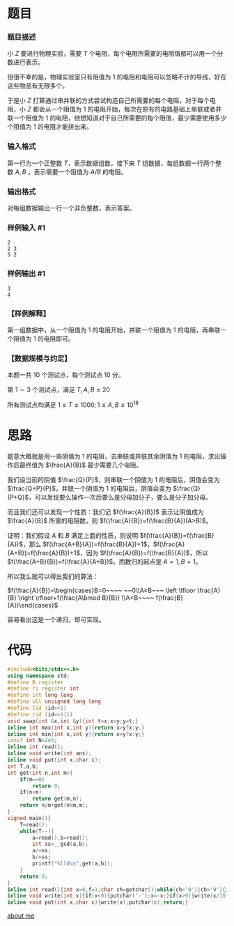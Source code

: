 # 题目

### 题目描述

小 $Z$ 要进行物理实验，需要 $T$ 个电阻，每个电阻所需要的电阻值都可以用一个分数进行表示。

但很不幸的是，物理实验室只有阻值为 $1$ 的电阻和电阻可以忽略不计的导线，好在这些物品有无限多个。

于是小 $Z$ 打算通过串并联的方式尝试构造自己所需要的每个电阻，对于每个电阻，小 $Z$ 都会从一个阻值为 $1$ 的电阻开始，每次在原有的电路基础上串联或者并联一个阻值为 $1$ 的电阻，他想知道对于自己所需要的每个阻值，最少需要使用多少个阻值为 $1$ 的电阻才能拼出来。

### 输入格式

第一行为一个正整数 $T$，表示数据组数，接下来 $T$ 组数据，每组数据一行两个整数 $A,B$ ，表示需要一个阻值为 $A/B$ 的电阻。

### 输出格式

对每组数据输出一行一个非负整数，表示答案。

### 样例输入 #1

```
2
2 3
5 2
```

### 样例输出 #1

```
3
4
```

### 【样例解释】
第一组数据中，从一个阻值为 $1$ 的电阻开始，并联一个阻值为 $1$ 的电阻，再串联一个阻值为 $1$ 的电阻即可。
### 【数据规模与约定】

本题一共 $10$ 个测试点，每个测试点 $10$ 分。

第 $1\sim 3$ 个测试点，满足 $T,A,B≤20$

所有测试点均满足 $1≤T ≤1000 ; 1 ≤ A,B ≤ 10^{18}$

# 思路

题意大概就是用一些阴值为 $1$ 的电阻，去串联或并联其余阴值为 $1$ 的电阻，求出操作后最终值为 $\frac{A}{B}$ 最少需要几个电阻。

我们设当前的阴值 $\frac{Q}{P}$，则串联一个阴值为 $1$ 的电阻后，阴值会变为 $\frac{Q+P}{P}$，并联一个阴值为 $1$ 的电阻后，阴值会变为 $\frac{Q}{P+Q}$，可以发现要么操作一次后要么是分母加分子，要么是分子加分母。

而且我们还可以发现一个性质：我们记 $f(\frac{A}{B})$ 表示让阴值成为 $\frac{A}{B}$ 所需的电阻数，则 $f(\frac{A}{B})=f(\frac{B}{A})(A>B)$。

证明：我们假设 $A$ 和 $B$ 满足上面的性质，则说明 $f(\frac{A}{B})=f(\frac{B}{A})$，那么 $f(\frac{A+B}{A})=f(\frac{B}{A})+1$，$f(\frac{A}{A+B})=f(\frac{A}{B})+1$，因为 $f(\frac{A}{B})=f(\frac{B}{A})$，所以 $f(\frac{A+B}{B})=f(\frac{A}{A+B})$。而数归的起点是 $A=1,B=1$。

所以我么就可以得出我们的算法：

$f(\frac{A}{B})=\begin{cases}B=0~~~~ ~~0\\A≥B~~~ \left \lfloor \frac{A}{B} \right  \rfloor+f(\frac{A\bmod B}{B}) \\A<B~~~~ f(\frac{B}{A})\end{cases}$

容易看出这是一个递归，即可实现。

# 代码

```cpp
#include<bits/stdc++.h>
using namespace std;
#define R register
#define ri register int
#define int long long
#define ull unsigned long long
#define lid (id<<1)
#define rid (id<<1|1)
void swap(int &x,int &y){int t=x;x=y;y=t;}
inline int max(int x,int y){return x>y?x:y;}
inline int min(int x,int y){return x<y?x:y;}
const int N=2e5;
inline int read();
inline void write(int ans);
inline void put(int x,char c);
int T,a,b;
int get(int n,int m){
	if(m==0)
		return 0;
	if(n<m)
		return get(m,n);
	return n/m+get(n%m,m);
}
signed main(){
	T=read();
	while(T--){
		a=read(),b=read();
		int ss=__gcd(a,b);
		a/=ss;
		b/=ss;
		printf("%lld\n",get(a,b));
	}
	return 0;
}
inline int read(){int x=0,f=1;char ch=getchar();while(ch<'0'||ch>'9'){if(ch=='-')f=-1;ch=getchar();}while(ch>='0'&&ch<='9'){x=(x<<1)+(x<<3)+(ch^48);ch=getchar();}return x*f;}
inline void write(int x){if(x<0){putchar('-');x=-x;}if(x>9){write(x/10);}putchar(x % 10+'0');return;}
inline void put(int x,char c){write(x);putchar(c);return;}

```

[about me](https://www.github.com/yyf525)